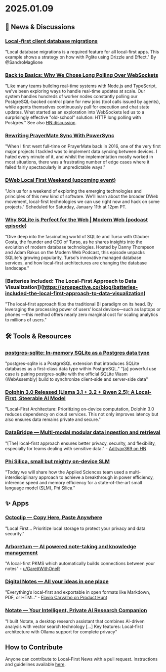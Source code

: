 # 2025.01.09

## 📰 News & Discussions

### [Local-first client database migrations](https://www.typeonce.dev/article/local-first-client-database-migrations)
"Local database migrations is a required feature for all local-first apps. This example shows a strategy on how with Pglite using Drizzle and Effect." By @SandroMaglione

### [Back to Basics: Why We Chose Long Polling Over WebSockets](https://www.inferable.ai/blog/posts/postgres-nodejs-longpolling.mdx)
"Like many teams building real-time systems with Node.js and TypeScript, we've been exploring ways to handle real-time updates at scale. Our system handles hundreds of worker nodes constantly polling our PostgreSQL-backed control plane for new jobs (tool calls issued by agents), while agents themselves continuously pull for execution and chat state updates. What started as an exploration into WebSockets led us to a surprisingly effective "old-school" solution: HTTP long polling with Postgres." See also [HN discussion](https://news.ycombinator.com/item?id=42600276).

### [Rewriting PrayerMate Sync With PowerSync](http://www.geero.net/2025/01/rewriting-prayermate-sync-with-powersync/)
"When I first went full-time on PrayerMate back in 2016, one of the very first major projects I tackled was to implement data syncing between devices. I hated every minute of it, and whilst the implementation mostly worked in most situations, there was a frustrating number of edge cases where it failed fairly spectacularly in unpredictable ways."

### [DWeb Local First Weekend (upcoming event)](https://lu.ma/2ul5uwdl)
"Join us for a weekend of exploring the emerging technologies and principles of this new kind of software. We'll learn about the broader DWeb movement, local-first technologies we can use right now and hack on some projects." Scheduled for Saturday, January 11th
at 12pm PT.

### [Why SQLite is Perfect for the Web | Modern Web (podcast episode)](https://open.spotify.com/episode/60XRN6XQCG62xPsanNFxii?si=8eeb9ee9de8e4957&nd=1&dlsi=8c94669ddaac4959)
"Dive deep into the fascinating world of SQLite and Turso with Gláuber Costa, the founder and CEO of Turso, as he shares insights into the evolution of modern database technologies. Hosted by Danny Thompson and Adam Rakus on the Modern Web Podcast, this episode unpacks SQLite's growing popularity, Turso's innovative managed database services, and how local-first architectures are changing the database landscape."

### [Batteries Included: The Local-First Approach to Data Visualization])(https://prospective.co/blog/batteries-included-the-local-first-approach-to-data-visualization)
"The local-first approach flips the traditional BI paradigm on its head. By leveraging the processing power of users’ local devices—such as laptops or phones —this method offers nearly zero marginal cost for scaling analytics to millions of users."


## 🛠️ Tools & Resources

### [postgres-sqlite: In-memory SQLite as a Postgres data type](https://github.com/michelp/postgres-sqlite)
"postgres-sqlite is a PostgreSQL extension that introduces SQLite databases as a first-class data type within PostgreSQL." "[a] powerful use case is pairing postgres-sqlite with the official SQLite Wasm (WebAssembly) build to synchronize client-side and server-side data"

### [Dolphin 3.0 Released (Llama 3.1 + 3.2 + Qwen 2.5): A Local-First, Steerable AI Model](https://www.reddit.com/r/machinelearningnews/comments/1hur33a/dolphin_30_released_llama_31_32_qwen_25_a/)
"Local-First Architecture: Prioritizing on-device computation, Dolphin 3.0 reduces dependency on cloud services. This not only improves latency but also ensures data remains private and secure."

### [DataBridge — Multi-modal modular data ingestion and retrieval](https://github.com/databridge-org/databridge-core)
"[The] local-first approach ensures better privacy, security, and flexibility, especially for teams dealing with sensitive data." - [Adityav369 on HN](https://news.ycombinator.com/item?id=42613927)

### [Phi Silica, small but mighty on-device SLM](https://blogs.windows.com/windowsexperience/2024/12/06/phi-silica-small-but-mighty-on-device-slm/)
"Today we will share how the Applied Sciences team used a multi-interdisciplinary approach to achieve a breakthrough in power efficiency, inference speed and memory efficiency for a state-of-the-art small language model (SLM), Phi Silica."


## ✨ Apps

### [Octoclip — Copy Here, Paste Anywhere](https://octoclip.app/)
"Local First... Prioritize local storage to protect your privacy and data security."

### [Arboretum — AI powered note-taking and knowledge management](https://arboretum.space/)
"A local-first PKMS which automatically builds connections between your notes" - [u/GarettWithOneR](https://www.reddit.com/r/PKMS/comments/1huhiqn/introducing_arboretum_a_localfirst_pkms_which/)

### [Digital Notes — All your ideas in one place](https://digitalnotes.com/)
"Everything’s local-first and exportable in open formats like Markdown, PDF, or HTML." - [Flavio Carvalho on Product Hunt](https://www.producthunt.com/posts/digital-notes-2?comment=4281382)

### [Notate — Your Intelligent, Private AI Research Companion](https://notate.hairetsu.com/)
"I built Notate, a desktop research assistant that combines AI-driven analysis with vector search technology [...] Key features: Local-first architecture with Ollama support for complete privacy"


## How to Contribute
Anyone can contribute to Local-First News with a pull request. Instructions and guidelines available [here](https://github.com/localfirstnews/localfirstnews).
